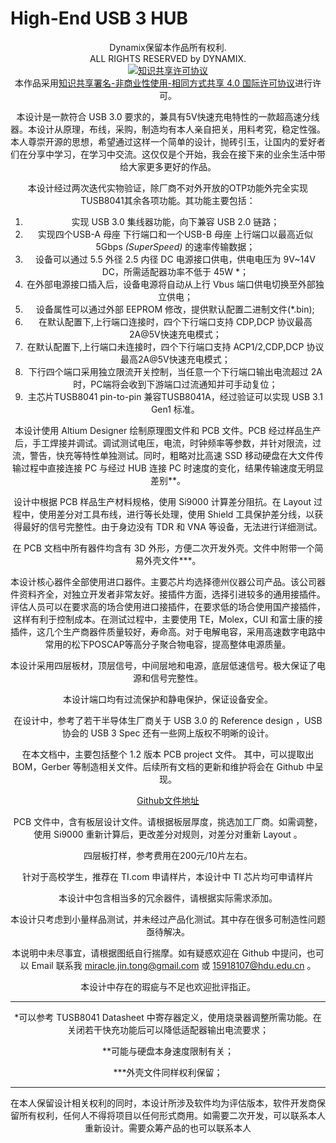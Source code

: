 # High-End USB 3 HUB

<center>
Dynamix保留本作品所有权利.


<center>ALL RIGHTS RESERVED by DYNAMIX.
<center><a rel="license" href="http://creativecommons.org/licenses/by-nc-sa/4.0/"><img alt="知识共享许可协议" style="border-width:0" src="https://i.creativecommons.org/l/by-nc-sa/4.0/88x31.png" /></a><br />本作品采用<a rel="license" href="http://creativecommons.org/licenses/by-nc-sa/4.0/">知识共享署名-非商业性使用-相同方式共享 4.0 国际许可协议</a>进行许可。</center>

本设计是一款符合 USB 3.0 要求的，兼具有5V快速充电特性的一款超高速分线器。本设计从原理，布线，采购，制造均有本人亲自把关，用料考究，稳定性强。本人尊崇开源的思想，希望通过这样一个简单的设计，抛砖引玉，让国内的爱好者们在分享中学习，在学习中交流。这仅仅是个开始，我会在接下来的业余生活中带给大家更多更好的作品。

本设计经过两次迭代实物验证，除厂商不对外开放的OTP功能外完全实现TUSB8041其余各项功能。其功能主要包括：

1. 实现 USB 3.0 集线器功能，向下兼容 USB 2.0 链路；
2. 实现四个USB-A 母座 下行端口和一个USB-B 母座 上行端口以最高近似 5Gbps *(SuperSpeed)*  的速率传输数据；
3. 设备可以通过 5.5 外径 2.5 内径 DC 电源接口供电，供电电压为 9V~14V DC，所需适配器功率不低于 45W *；
4. 在外部电源接口插入后，设备电源将自动从上行 Vbus 端口供电切换至外部独立供电；
5. 设备属性可以通过外部 EEPROM 修改，提供默认配置二进制文件(*.bin);
6. 在默认配置下,上行端口连接时，四个下行端口支持 CDP,DCP 协议最高2A@5V快速充电模式；
7. 在默认配置下,上行端口未连接时，四个下行端口支持 ACP1/2,CDP,DCP 协议最高2A@5V快速充电模式；
8. 下行四个端口采用独立限流开关控制，当任意一个下行端口输出电流超过 2A 时，PC端将会收到下游端口过流通知并可手动复位；
9. 主芯片TUSB8041 pin-to-pin 兼容TUSB8041A，经过验证可以实现 USB 3.1 Gen1 标准。

本设计使用 Altium Designer 绘制原理图文件和 PCB 文件。PCB 经过样品生产后，手工焊接并调试。调试测试电压，电流，时钟频率等参数，并针对限流，过流，警告，快充等特性单独测试。同时，粗略对比高速 SSD 移动硬盘在大文件传输过程中直接连接 PC 与经过 HUB 连接 PC 时速度的变化，结果传输速度无明显差别**。

设计中根据 PCB 样品生产材料规格，使用 Si9000 计算差分阻抗。在 Layout 过程中，使用差分对工具布线，进行等长处理，使用 Shield 工具保护差分线，以获得最好的信号完整性。由于身边没有 TDR 和 VNA 等设备，无法进行详细测试。

在 PCB 文档中所有器件均含有 3D 外形，方便二次开发外壳。文件中附带一个简易外壳文件***。

本设计核心器件全部使用进口器件。主要芯片均选择德州仪器公司产品。该公司器件资料齐全，对独立开发者非常友好。接插件方面，选择引进较多的通用接插件。评估人员可以在要求高的场合使用进口接插件，在要求低的场合使用国产接插件，这样有利于控制成本。在测试过程中，主要使用 TE，Molex，CUI 和富士康的接插件，这几个生产商器件质量较好，寿命高。对于电解电容，采用高速数字电路中常用的松下POSCAP等高分子聚合物电容，提高整体电源质量。

本设计采用四层板材，顶层信号，中间层地和电源，底层低速信号。极大保证了电源和信号完整性。

本设计端口均有过流保护和静电保护，保证设备安全。

在设计中，参考了若干半导体生厂商关于 USB 3.0 的 Reference design ，USB 协会的 USB 3 Spec 还有一些网上版权不明晰的设计。

在本文档中，主要包括整个 1.2 版本 PCB project 文件。 其中，可以提取出 BOM，Gerber 等制造相关文件。后续所有文档的更新和维护将会在 Github 中呈现。

[Github文件地址](https://github.com/DynamixYANG/highendusb3hub)

PCB 文件中，含有板层设计文件。请根据板层厚度，挑选加工厂商。如需调整，使用 Si9000 重新计算后，更改差分对规则，对差分对重新 Layout 。

四层板打样，参考费用在200元/10片左右。

针对于高校学生，推荐在 TI.com 申请样片，本设计中 TI 芯片均可申请样片

本设计中包含相当多的冗余器件，请根据实际需求添加。

本设计只考虑到小量样品测试，并未经过产品化测试。其中存在很多可制造性问题亟待解决。

本说明中未尽事宜，请根据图纸自行揣摩。如有疑惑欢迎在 Github 中提问，也可以 Email 联系我 miracle.jin.tong@gmail.com 或 15918107@hdu.edu.cn 。

本设计中存在的瑕疵与不足也欢迎批评指正。

------

*可以参考 TUSB8041 Datasheet 中寄存器定义，使用烧录器调整所需功能。在关闭若干快充功能后可以降低适配器输出电流要求；

**可能与硬盘本身速度限制有关；

***外壳文件同样权利保留；

------

在本人保留设计相关权利的同时，本设计所涉及软件均为评估版本，软件开发商保留所有权利，任何人不得将项目以任何形式商用。如需要二次开发，可以联系本人重新设计。需要众筹产品的也可以联系本人